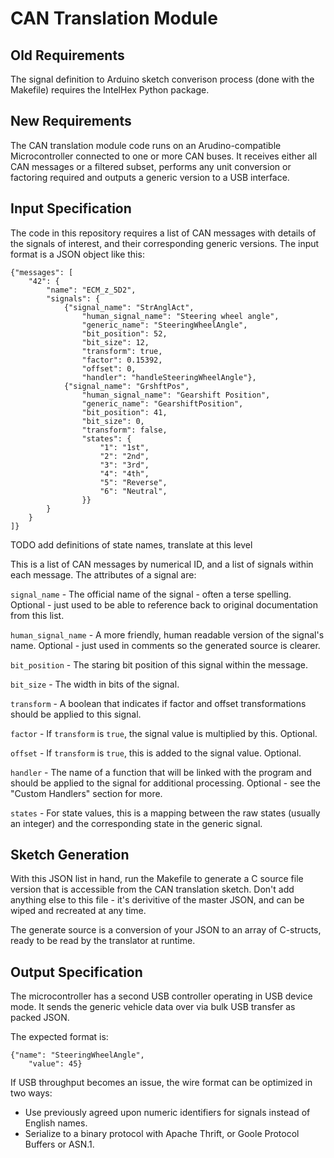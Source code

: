 CAN Translation Module
=========================

## Old Requirements

The signal definition to Arduino sketch converison process (done with the
Makefile) requires the IntelHex Python package.


## New Requirements

The CAN translation module code runs on an Arudino-compatible Microcontroller
connected to one or more CAN buses. It receives either all CAN messages or a
filtered subset, performs any unit conversion or factoring required and outputs
a generic version to a USB interface.

## Input Specification

The code in this repository requires a list of CAN messages with details of the
signals of interest, and their corresponding generic versions. The input format
is a JSON object like this:

    {"messages": [
        "42": {
            "name": "ECM_z_5D2",
            "signals": {
                {"signal_name": "StrAnglAct",
                    "human_signal_name": "Steering wheel angle",
                    "generic_name": "SteeringWheelAngle",
                    "bit_position": 52,
                    "bit_size": 12,
                    "transform": true,
                    "factor": 0.15392,
                    "offset": 0,
                    "handler": "handleSteeringWheelAngle"},
                {"signal_name": "GrshftPos",
                    "human_signal_name": "Gearshift Position",
                    "generic_name": "GearshiftPosition",
                    "bit_position": 41,
                    "bit_size": 0,
                    "transform": false,
                    "states": {
                        "1": "1st",
                        "2": "2nd",
                        "3": "3rd",
                        "4": "4th",
                        "5": "Reverse",
                        "6": "Neutral",
                    }}
            }
        }
    ]}

TODO add definitions of state names, translate at this level

This is a list of CAN messages by numerical ID, and a list of signals within
each message. The attributes of a signal are:

`signal_name` - The official name of the signal - often a terse spelling.
    Optional - just used to be able to reference back to original documentation
    from this list.

`human_signal_name` - A more friendly, human readable version of the signal's
    name. Optional - just used in comments so the generated source is clearer.

`bit_position` - The staring bit position of this signal within the message.

`bit_size` - The width in bits of the signal.

`transform` - A boolean that indicates if factor and offset transformations
    should be applied to this signal.

`factor` - If `transform` is `true`, the signal value is multiplied by this.
    Optional.

`offset` - If `transform` is `true`, this is added to the signal value.
    Optional.

`handler` - The name of a function that will be linked with the program and
    should be applied to the signal for additional processing. Optional - see
    the "Custom Handlers" section for more.

`states` - For state values, this is a mapping between the raw states (usually
    an integer) and the corresponding state in the generic signal.

## Sketch Generation

With this JSON list in hand, run the Makefile to generate a C source file
version that is accessible from the CAN translation sketch. Don't add anything
else to this file - it's derivitive of the master JSON, and can be wiped and
recreated at any time.

The generate source is a conversion of your JSON to an array of C-structs,
ready to be read by the translator at runtime.

## Output Specification

The microcontroller has a second USB controller operating in USB device mode. It
sends the generic vehicle data over via bulk USB transfer as packed JSON.

The expected format is:

    {"name": "SteeringWheelAngle",
        "value": 45}

If USB throughput becomes an issue, the wire format can be optimized in two
ways:

* Use previously agreed upon numeric identifiers for signals instead of English
  names.
* Serialize to a binary protocol with Apache Thrift, or Goole Protocol
  Buffers or ASN.1.
